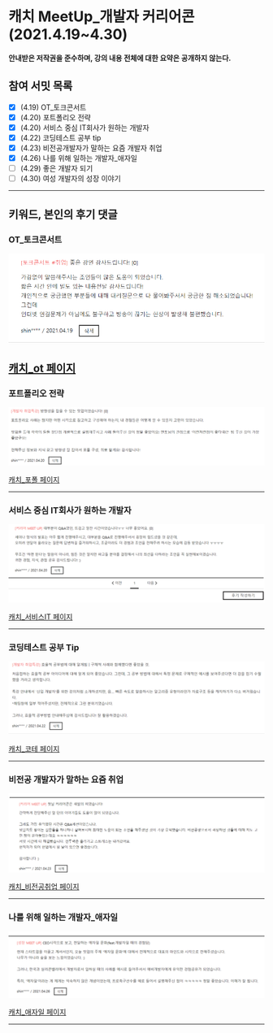 # 캐치 MeetUp_개발자 커리어콘(2021.4.19~4.30)

**안내받은 저작권을 준수하며, 강의 내용 전체에 대한 요약은 공개하지 않는다.**

## 참여 서밋 목록
- [X] (4.19) OT_토크콘서트
- [X] (4.20) 포트폴리오 전략
- [X] (4.20) 서비스 중심 IT회사가 원하는 개발자
- [X] (4.22) 코딩테스트 공부 tip
- [X] (4.23) 비전공개발자가 말하는 요즘 개발자 취업
- [X] (4.26) 나를 위해 일하는 개발자_애자일
- [ ] (4.29) 좋은 개발자 되기
- [ ] (4.30) 여성 개발자의 성장 이야기
----

## 키워드, 본인의 후기 댓글

### OT_토크콘서트
> <!--가장 핵심이 되는 키워드/문장-->
![OT참여 후기](https://github.com/ShinAhYoung21/TIL/blob/main/img/Catch_1_ot.PNG?raw=true)

[캐치_ot 페이지](https://www.catch.co.kr/CatchCafe/ProgramView/1019)
----

### 포트폴리오 전략
> 
![포트폴리오전략 후기](https://github.com/ShinAhYoung21/TIL/blob/main/img/Catch_2-1_portfolio.PNG?raw=true)

[캐치_포폴 페이지](https://www.catch.co.kr/CatchCafe/ProgramView/1025)

----

### 서비스 중심 IT회사가 원하는 개발자
> 
![서비스IT회사 후기](https://github.com/ShinAhYoung21/TIL/blob/main/img/Catch_2-2_ServiceCor.PNG?raw=true)

[캐치_서비스IT 페이지](https://www.catch.co.kr/CatchCafe/ProgramView/1022)

----

### 코딩테스트 공부 Tip
>
![코테tip 후기](https://github.com/ShinAhYoung21/TIL/blob/main/img/Catch_3_codingT.PNG?raw=true)

[캐치_코테 페이지](https://www.catch.co.kr/CatchCafe/ProgramView/1024)

----

### 비전공 개발자가 말하는 요즘 취업
> 
![비전공개발자 후기](https://github.com/ShinAhYoung21/TIL/blob/main/img/Catch_4_JobNowadays.png?raw=true)

[캐치_비전공취업 페이지](https://www.catch.co.kr/CatchCafe/ProgramView/1021)

----

### 나를 위해 일하는 개발자_애자일
> 
![애자일 후기](https://github.com/ShinAhYoung21/TIL/blob/main/img/Catch_5_agile.PNG?raw=true)

[캐치_애자일 페이지](https://www.catch.co.kr/CatchCafe/ProgramView/1028)

----

